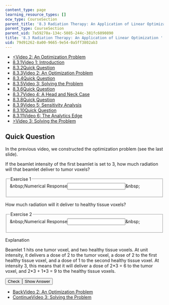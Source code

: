 ```yaml
---
content_type: page
learning_resource_types: []
ocw_type: CourseSection
parent_title: '8.3 Radiation Therapy: An Application of Linear Optimization '
parent_type: CourseSection
parent_uid: 7a59278a-134c-5085-244c-381fc6090890
title: '8.3 Radiation Therapy: An Application of Linear Optimization '
uid: 79d91262-8a00-9665-9e54-0a5ff3802ab3
---
```

<ul class="navigation pagination"><li id="top_bck_btn"><a href="./resolveuid/98a5789ba2031300ac3e513ddaf88866"><<span>Video 2: An Optimization Problem</span></a></li><li id="flp_btn_1"><a href="./resolveuid/7a59278a134c5085244c381fc6090890">8.3.1<span>Video 1: Introduction</span></a></li><li id="flp_btn_2"><a href="./resolveuid/12e6da5699311c837bce67f78b499ef3">8.3.2<span>Quick Question</span></a></li><li id="flp_btn_3"><a href="./resolveuid/98a5789ba2031300ac3e513ddaf88866">8.3.3<span>Video 2: An Optimization Problem</span></a></li><li id="flp_btn_4" class="button_selected"><a href="./resolveuid/79d912628a0096659e540a5ff3802ab3">8.3.4<span>Quick Question</span></a></li><li id="flp_btn_5"><a href="./resolveuid/45f1617526496ba1fed2d4528a0cc423">8.3.5<span>Video 3: Solving the Problem</span></a></li><li id="flp_btn_6"><a href="./resolveuid/55edcce9e44eb3b209ea19a4efdc913a">8.3.6<span>Quick Question</span></a></li><li id="flp_btn_7"><a href="./resolveuid/2fe86f88782c20080bd1b70037ba3db3">8.3.7<span>Video 4: A Head and Neck Case</span></a></li><li id="flp_btn_8"><a href="./resolveuid/d50911ab0a07b12c10732226ad167e5f">8.3.8<span>Quick Question</span></a></li><li id="flp_btn_9"><a href="./resolveuid/a10ced6c1f0f3ddcaa30efb14db63365">8.3.9<span>Video 5: Sensitivity Analysis</span></a></li><li id="flp_btn_10"><a href="./resolveuid/2194bcb24c12fa9a11f3457666bd1bee">8.3.10<span>Quick Question</span></a></li><li id="flp_btn_11"><a href="./resolveuid/eaf609ccc68c36a2cb165b923543a1c7">8.3.11<span>Video 6: The Analytics Edge</span></a></li><li id="top_continue_btn"><a href="./resolveuid/45f1617526496ba1fed2d4528a0cc423">><span>Video 3: Solving the Problem</span></a></li></ul><h2 class="subhead">Quick Question</h2><div class="self_assessment">
<p display_name="Quick Question" url_name="Quick_Question_637">In the previous video, we constructed the optimization problem (see the last slide). </p>
<div id="Q1_div" class="problem_question"><p display_name="Quick Question" url_name="Quick_Question_638">If the beamlet intensity of the first beamlet is set to 3, how much radiation will that beamlet deliver to tumor voxels?</p><fieldset><legend class="visually-hidden">Exercise 1</legend><div class="choice"><label id="Q1_label"><span id="Q1_aria_status" tabindex="-1" class="visually-hidden">&amp;nbsp;</span><span class="visually-hidden">Numerical Response</span><input type="text" id="Q1_input" value="" onkeypress="numericTypedOrDropDownSelected(1)" class="problem_text_input" /><input type="hidden" id="Q1_ans" value="6" /><input type="hidden" id="Q1_tolerance" value="0" /><span id="Q1_normal_status" class="nostatus" aria-hidden="true">&amp;nbsp;</span></label></div><p id="S1_ans" tabindex="-1" class="problem_answer"></p></fieldset></div><div id="Q2_div" class="problem_question"><p display_name="Quick Question" url_name="Quick_Question_640">How much radiation will it deliver to healthy tissue voxels?</p><fieldset><legend class="visually-hidden">Exercise 2</legend><div class="choice"><label id="Q2_label"><span id="Q2_aria_status" tabindex="-1" class="visually-hidden">&amp;nbsp;</span><span class="visually-hidden">Numerical Response</span><input type="text" id="Q2_input" value="" onkeypress="numericTypedOrDropDownSelected(2)" class="problem_text_input" /><input type="hidden" id="Q2_ans" value="9" /><input type="hidden" id="Q2_tolerance" value="0" /><span id="Q2_normal_status" class="nostatus" aria-hidden="true">&amp;nbsp;</span></label></div><p id="S2_ans" tabindex="-1" class="problem_answer"></p></fieldset></div><div id="S1_div" class="problem_solution" tabindex="-1" display_name="Quick Question" url_name="Quick_Question_642">
<div class="detailed-solution">
<p>Explanation</p>
<p>Beamlet 1 hits one tumor voxel, and two healthy tissue voxels. At unit intensity, it delivers a dose of 2 to the tumor voxel, a dose of 2 to the first healthy tissue voxel, and a dose of 1 to the second healthy tissue voxel. At intensity 3, this means that it will deliver a dose of 2*3 = 6 to the tumor voxel, and 2*3 + 1*3 = 9 to the healthy tissue voxels.</p>
</div>
</div><div class="action"><button id="Q1_button" onclick="checkAnswer({1: 'numerical', 2: 'numerical'})" class="problem_mo_button">Check</button><button id="Q1_button_show" onclick="showHideSolution({1: 'numerical', 2: 'numerical'}, 1, [1])" class="problem_mo_button">Show Answer</button></div></div><ul class="navigation progress"><li id="bck_btn"><a href="./resolveuid/98a5789ba2031300ac3e513ddaf88866">Back<span>Video 2: An Optimization Problem</span></a></li><li id="continue_btn"><a href="./resolveuid/45f1617526496ba1fed2d4528a0cc423">Continue<span>Video 3: Solving the Problem</span></a></li></ul>